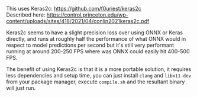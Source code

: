 This uses Keras2c: https://github.com/f0uriest/keras2c<br>
Described here: https://control.princeton.edu/wp-content/uploads/sites/418/2021/04/conlin2021keras2c.pdf

Keras2c seems to have a slight precision loss over using ONNX or Keras directly, and runs at roughly half the performance of what ONNX would in respect to model predictions per second but it's still very performant running at around 200-250 FPS where was ONNX could easily hit 400-500 FPS.

The benefit of using Keras2c is that it is a more portable solution, it requires less dependencies and setup time, you can just install `clang` and `libx11-dev` from your package manager, execute `compile.sh` and the resultant binary will just run.

